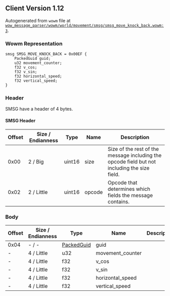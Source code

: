 ## Client Version 1.12

Autogenerated from `wowm` file at [`wow_message_parser/wowm/world/movement/smsg/smsg_move_knock_back.wowm:3`](https://github.com/gtker/wow_messages/tree/main/wow_message_parser/wowm/world/movement/smsg/smsg_move_knock_back.wowm#L3).

### Wowm Representation
```rust,ignore
smsg SMSG_MOVE_KNOCK_BACK = 0x00EF {
    PackedGuid guid;
    u32 movement_counter;
    f32 v_cos;
    f32 v_sin;
    f32 horizontal_speed;
    f32 vertical_speed;
}
```
### Header
SMSG have a header of 4 bytes.

#### SMSG Header
| Offset | Size / Endianness | Type   | Name   | Description |
| ------ | ----------------- | ------ | ------ | ----------- |
| 0x00   | 2 / Big           | uint16 | size   | Size of the rest of the message including the opcode field but not including the size field.|
| 0x02   | 2 / Little        | uint16 | opcode | Opcode that determines which fields the message contains.|
### Body
| Offset | Size / Endianness | Type | Name | Description |
| ------ | ----------------- | ---- | ---- | ----------- |
| 0x04 | - / - | [PackedGuid](../spec/packed-guid.md) | guid |  |
| - | 4 / Little | u32 | movement_counter |  |
| - | 4 / Little | f32 | v_cos |  |
| - | 4 / Little | f32 | v_sin |  |
| - | 4 / Little | f32 | horizontal_speed |  |
| - | 4 / Little | f32 | vertical_speed |  |
